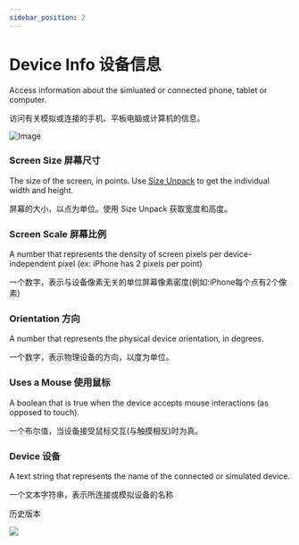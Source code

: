 ```yaml
---
sidebar_position: 2
---
```


# Device Info 设备信息

Access information about the simluated or connected phone, tablet or computer.

访问有关模拟或连接的手机、平板电脑或计算机的信息。

![Image](https://s3.us-west-2.amazonaws.com/secure.notion-static.com/59c1523e-e586-4481-9980-82644fd56997/Untitled.png?X-Amz-Algorithm=AWS4-HMAC-SHA256&X-Amz-Content-Sha256=UNSIGNED-PAYLOAD&X-Amz-Credential=AKIAT73L2G45EIPT3X45%2F20220602%2Fus-west-2%2Fs3%2Faws4_request&X-Amz-Date=20220602T165442Z&X-Amz-Expires=86400&X-Amz-Signature=e53d4496b4d0fb372071879e8d2b785143381fc3ffb4d4681465a157f3e1a1be&X-Amz-SignedHeaders=host&response-content-disposition=filename%20%3D%22Untitled.png%22&x-id=GetObject)

### Screen Size 屏幕尺寸

The size of the screen, in points. Use [Size Unpack](./../Utility/Point%20Unpack.md) to get the individual width and height.

屏幕的大小，以点为单位。使用 Size Unpack 获取宽度和高度。

### Screen Scale 屏幕比例

A number that represents the density of screen pixels per device-independent pixel (ex: iPhone has 2 pixels per point)

一个数字，表示与设备像素无关的单位屏幕像素密度(例如:iPhone每个点有2个像素)

### Orientation 方向

A number that represents the physical device orientation, in degrees.

一个数字，表示物理设备的方向，以度为单位。

### Uses a Mouse 使用鼠标

A boolean that is true when the device accepts mouse interactions (as opposed to touch).

一个布尔值，当设备接受鼠标交互(与触摸相反)时为真。

### Device 设备

A text string that represents the name of the connected or simulated device.

一个文本字符串，表示所连接或模拟设备的名称



历史版本

![](https://s3.us-west-2.amazonaws.com/secure.notion-static.com/1a00253f-fa32-4cac-9d77-eb5b7002008d/Untitled.png?X-Amz-Algorithm=AWS4-HMAC-SHA256&X-Amz-Content-Sha256=UNSIGNED-PAYLOAD&X-Amz-Credential=AKIAT73L2G45EIPT3X45%2F20220602%2Fus-west-2%2Fs3%2Faws4_request&X-Amz-Date=20220602T165449Z&X-Amz-Expires=86400&X-Amz-Signature=1c405ab8da0a1fba5a76d43d1d1da8884290636d8238ff251cbbcfa6763fb6b7&X-Amz-SignedHeaders=host&response-content-disposition=filename%20%3D%22Untitled.png%22&x-id=GetObject)
